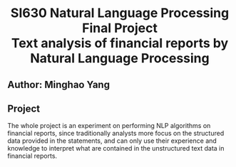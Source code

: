 # <div align='center' >SI630 Natural Language Processing Final Project </div><div align='center' > Text analysis of financial reports by Natural Language Processing </div>

## Author: Minghao Yang

## Project 
The whole project is an experiment on performing NLP algorithms on financial reports, since traditionally analysts more focus on the structured data provided in the statements, and can only use their experience and knowledge to interpret what are contained in the unstructured text data in financial reports.
